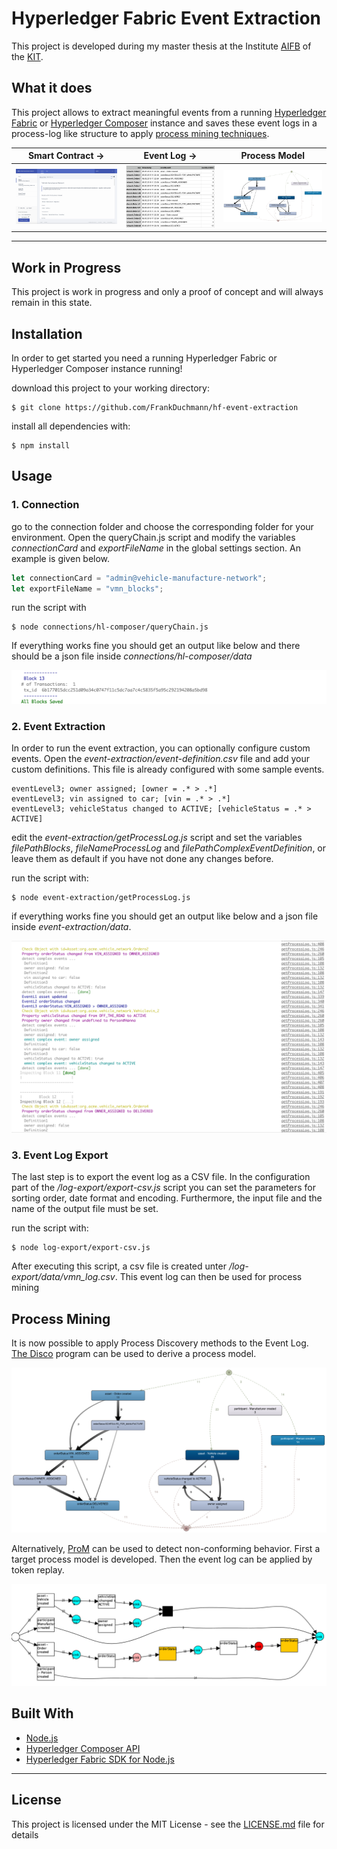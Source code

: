 # Hyperledger Fabric Event Extraction

This project is developed during my master thesis at the Institute [AIFB](http://www.aifb.kit.edu/web/Hauptseite) of the [KIT](http://www.kit.edu).

## What it does

This project allows to extract meaningful events from a running [Hyperledger Fabric](https://hyperledger-fabric.readthedocs.io/en/release-1.4/) or [Hyperledger Composer](https://hyperledger.github.io/composer/latest/) instance and saves these event logs in a process-log like structure to apply [process mining techniques](https://www.win.tue.nl/ieeetfpm/downloads/Process%20Mining%20Manifesto.pdf).

| Smart Contract &rarr; | Event Log &rarr; | Process Model |
| ------------- | ------------- | ------------- |
| ![hyperledger composer](docs/composer.png?raw=true "composer") | ![log](docs/log.png?raw=true "log")  | ![disco](docs/disco_fuzzy_model.png?raw=true "disco_fuzzy_model")

---

## Work in Progress
This project is work in progress and only a proof of concept and will always remain in this state.

## Installation
In order to get started you need a running Hyperledger Fabric or Hyperledger Composer instance running!

download this project to your working directory:
```console
$ git clone https://github.com/FrankDuchmann/hf-event-extraction 
```

install all dependencies with:
```console
$ npm install
```

## Usage

### 1. Connection 
go to the connection folder and choose the corresponding folder for your environment. Open the queryChain.js script and modify the variables *connectionCard* and *exportFileName* in the global settings section. An example is given below.

```javascript
let connectionCard = "admin@vehicle-manufacture-network";
let exportFileName = "vmn_blocks";
```

run the script with
```console
$ node connections/hl-composer/queryChain.js
```

If everything works fine you should get an output like below and there should be a json file inside *connections/hl-composer/data*

![Alt text](docs/query_chain_in_action.png?raw=true "query_chain_in_action")

### 2. Event Extraction
In order to run the event extraction, you can optionally configure custom events. Open the *event-extraction/event-definition.csv* file and add your custom definitions. This file is already configured with some sample events.

```csv
eventLevel3; owner assigned; [owner = .* > .*]
eventLevel3; vin assigned to car; [vin = .* > .*]
eventLevel3; vehicleStatus changed to ACTIVE; [vehicleStatus = .* > ACTIVE]
```

edit the *event-extraction/getProcessLog.js* script and set the variables *filePathBlocks*, *fileNameProcessLog* and *filePathComplexEventDefinition*, or leave them as default if you have not done any changes before.

run the script with:
```console
$ node event-extraction/getProcessLog.js
```

if everything works fine you should get an output like below and a json file inside *event-extraction/data*.

![Alt text](docs/get_process_log_in_action.png?raw=true "get_process_log_in_action")

### 3. Event Log Export
The last step is to export the event log as a CSV file. In the configuration part of the */log-export/export-csv.js* script you can set the parameters for sorting order, date format and encoding. Furthermore, the input file and the name of the output file must be set.

run the script with:
```console
$ node log-export/export-csv.js
```

After executing this script, a csv file is created unter */log-export/data/vmn_log.csv*. This event log can then be used for process mining


## Process Mining
It is now possible to apply Process Discovery methods to the Event Log. [The Disco](http://fluxicon.com/disco/) program can be used to derive a process model. 

![disco](docs/disco_fuzzy_model.png?raw=true "disco_fuzzy_model")

Alternatively, [ProM](http://www.promtools.org/doku.php) can be used to detect non-conforming behavior. First a target process model is developed. Then the event log can be applied by token replay. 

![prom](docs/prom_petri_net_token_replay.png?raw=true "prom_petri_net_token_replay")


## Built With

* [Node.js](https://nodejs.org/en/)
* [Hyperledger Composer API](https://hyperledger.github.io/composer/v0.19/api/api-doc-index)
* [Hyperledger Fabric SDK for Node.js](https://fabric-sdk-node.github.io/release-1.4/index.html)

---
## License

This project is licensed under the MIT License - see the [LICENSE.md](LICENSE.md) file for details
